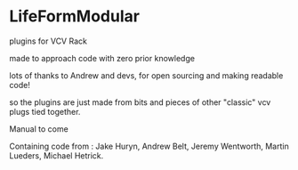 # LifeFormModular

plugins for VCV Rack

made to approach code with zero prior knowledge

lots of thanks to Andrew and devs,  for open sourcing and making readable code!

so the plugins are just made from bits and pieces of other "classic" vcv plugs tied together.

Manual to come

Containing code from : Jake Huryn, Andrew Belt, Jeremy Wentworth, Martin Lueders, Michael Hetrick.

